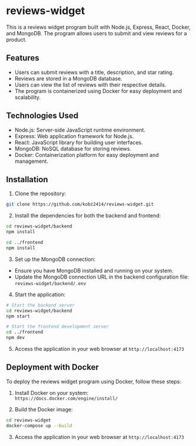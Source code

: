 # reviews-widget

This is a reviews widget program built with Node.js, Express, React, Docker, and MongoDB. The program allows users to submit and view reviews for a product.

## Features

- Users can submit reviews with a title, description, and star rating.
- Reviews are stored in a MongoDB database.
- Users can view the list of reviews with their respective details.
- The program is containerized using Docker for easy deployment and scalability.

## Technologies Used

- Node.js: Server-side JavaScript runtime environment.
- Express: Web application framework for Node.js.
- React: JavaScript library for building user interfaces.
- MongoDB: NoSQL database for storing reviews.
- Docker: Containerization platform for easy deployment and management.

## Installation

1. Clone the repository:

  ```bash
  git clone https://github.com/kobz2414/reviews-widget.git
  ```
   
2. Install the dependencies for both the backend and frontend:

  ```bash
  cd reviews-widget/backend
  npm install

  cd ../frontend
  npm install
  ```

3. Set up the MongoDB connection:

  - Ensure you have MongoDB installed and running on your system.
  - Update the MongoDB connection URL in the backend configuration file: `reviews-widget/backend/.env`

4. Start the application:

  ```bash
  # Start the backend server
  cd reviews-widget/backend
  npm start

  # Start the frontend development server
  cd ../frontend
  npm dev
  ```
  
5.  Access the application in your web browser at `http://localhost:4173`

## Deployment with Docker
To deploy the reviews widget program using Docker, follow these steps:

1. Install Docker on your system: `https://docs.docker.com/engine/install/`

2. Build the Docker image:

  ```bash
  cd reviews-widget
  docker-compose up --build
  ```
  
3.  Access the application in your web browser at `http://localhost:4173`
